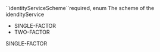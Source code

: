 <tr><td>``identityServiceScheme``</td><td>required, enum</td>
<td>The scheme of the idendityService
<ul>
<li>SINGLE-FACTOR</li>
<li>TWO-FACTOR</li>
</ul>
</td><td>SINGLE-FACTOR</td><td></td></tr>
    